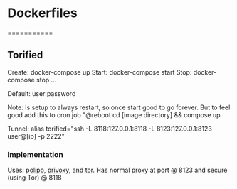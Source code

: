 # Dockerfiles
===========

## Torified

Create: docker-compose up
Start: docker-compose start
Stop: docker-compose stop 
...

Default: user:password

Note:  Is setup to always restart, so once start good to go forever.  But to feel good add this to cron job "@reboot cd [image directory] && compose up

Tunnel: alias torified="ssh -L 8118:127.0.0.1:8118 -L 8123:127.0.0.1:8123 user@[ip] -p 2222"

### Implementation

Uses: [polipo](https://github.com/jech/polipo), [privoxy](https://www.privoxy.org/), and [tor](https://www.torproject.org/).  Has normal proxy at port @ 8123 and secure (using Tor) @ 8118
